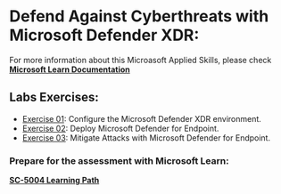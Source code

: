# Defend Against Cyberthreats with Microsoft Defender XDR:
For more information about this Microasoft Applied Skills, please check **[Microsoft Learn Documentation](https://learn.microsoft.com/en-us/credentials/applied-skills/defend-against-cyberthreats-with-microsoft-defender-xdr/)**

## Labs Exercises:
- [Exercise 01](https://microsoftlearning.github.io/Defend-against-cyberthreats-Microsoft-Defender-XDR/Instructions/Labs/LAB_01_Configure_Microsoft_Defender.html): Configure the Microsoft Defender XDR environment.
- [Exercise 02](https://microsoftlearning.github.io/Defend-against-cyberthreats-Microsoft-Defender-XDR/Instructions/Labs/LAB_02_Deploy_Defender_Endpoint.html): Deploy Microsoft Defender for Endpoint.
- [Exercise 03](https://microsoftlearning.github.io/Defend-against-cyberthreats-Microsoft-Defender-XDR/Instructions/Labs/LAB_03_Mitigate_Attacks.html): Mitigate Attacks with Microsoft Defender for Endpoint.

### Prepare for the assessment with Microsoft Learn: 
**[SC-5004 Learning Path](https://learn.microsoft.com/en-us/training/paths/sc-5004-defend-against-cyberthreats-defender/)**

